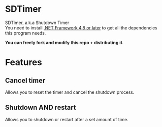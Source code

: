 # SDTimer
SDTimer, a.k.a Shutdown Timer  
You need to install [.NET Framework 4.8 or later](https://dotnet.microsoft.com/en-us/download/dotnet-framework) to get all the dependencies this program needs.

**You can freely fork and modify this repo + distributing it.**  
# Features  
## Cancel timer  
Allows you to reset the timer and cancel the shutdown process.  
## Shutdown AND restart
Allows you to shutdown or restart after a set amount of time.
